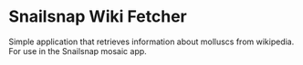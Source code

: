 # Snailsnap Wiki Fetcher

Simple application that retrieves information about molluscs from wikipedia. For use in the Snailsnap mosaic app.
